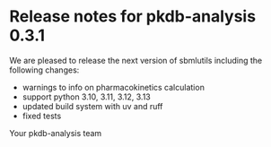 # Release notes for pkdb-analysis 0.3.1

We are pleased to release the next version of sbmlutils including the
following changes:

- warnings to info on pharmacokinetics calculation
- support python 3.10, 3.11, 3.12, 3.13
- updated build system with uv and ruff
- fixed tests

Your pkdb-analysis team
